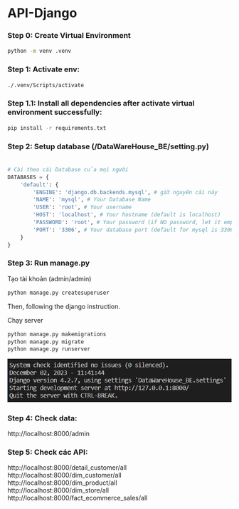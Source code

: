 # API-Django
### Step 0: Create Virtual Environment
```cmd
python -m venv .venv
```
 
### Step 1: Activate env:
```cmd
./.venv/Scripts/activate
```

### Step 1.1: Install all dependencies after activate virtual environment successfully:
```cmd
pip install -r requirements.txt
```

### Step 2: Setup database (/DataWareHouse_BE/setting.py)
```python

# Cài theo cái Database của mọi người
DATABASES = {
    'default': {
        'ENGINE': 'django.db.backends.mysql', # giữ nguyên cái này
        'NAME': 'mysql', # Your Database Name
        'USER': 'root', # Your username
        'HOST': 'localhost', # Your hostname (default is localhost)
        'PASSWORD': 'root', # Your password (if NO password, let it empty)
        'PORT': '3306', # Your database port (default for mysql is 3306)
    }
}
```
### Step 3: Run manage.py

Tạo tài khoản (admin/admin)
```cmd
python manage.py createsuperuser  
```
Then, following the django instruction.

Chạy server
```cmd
python manage.py makemigrations
python manage.py migrate
python manage.py runserver
```
![Alt text](image.png)

### Step 4: Check data:

http://localhost:8000/admin 

### Step 5: Check các API:

http://localhost:8000/detail_customer/all \
http://localhost:8000/dim_customer/all \
http://localhost:8000/dim_product/all \
http://localhost:8000/dim_store/all \
http://localhost:8000/fact_ecommerce_sales/all 